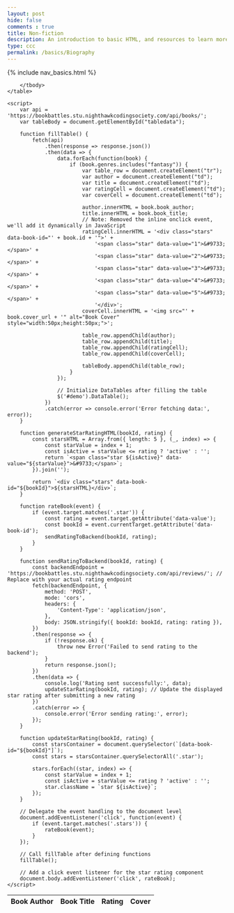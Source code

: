```yaml
---
layout: post
hide: false
comments : true
title: Non-fiction
description: An introduction to basic HTML, and resources to learn more.
type: ccc
permalink: /basics/Biography
---
```

<!-- the line below 'pulls' the info from the file nav_non_fiction.html to create a table-->
{% include nav_basics.html %}
<!-- This is where the code goes for the subpage of the subpage 'non_fiction'-->
<!DOCTYPE html>
<html lang="en">
<head>
    <!-- load jQuery and DataTables output style and scripts -->
    <!-- The line below styles the table -->
    <link rel="stylesheet" type="text/css" href="https://cdn.datatables.net/1.13.4/css/jquery.dataTables.min.css">
    <!-- Brings out a tool from jQuery to help change the way the table looks -->
    <script type="text/javascript" language="javascript" src="https://code.jquery.com/jquery-3.6.0.min.js"></script>
    <script>var define = null;</script>
    <script type="text/javascript" language="javascript" src="https://cdn.datatables.net/1.13.4/js/jquery.dataTables.min.js"></script>
    <style>
        .stars {
            font-size: 16px;
            cursor: pointer;
        }
        .stars span {
            color: gray;
        }
        .stars span:hover,
        .stars span.active {
            color: gold;
        }
    </style>
</head>
<body>
    <table id="demo" class="table">
        <thead>
            <tr>
                <th>Book Author</th>
                <th>Book Title</th>
                <th>Rating</th>
                <th>Cover</th>
            </tr>
        </thead>
        <tbody id="tabledata">

        </tbody>
    </table>

    <script>
        var api = 'https://bookbattles.stu.nighthawkcodingsociety.com/api/books/';
        var tableBody = document.getElementById("tabledata");

        function fillTable() {
            fetch(api)
                .then(response => response.json())
                .then(data => {
                    data.forEach(function(book) {
                        if (book.genres.includes("fantasy")) {
                            var table_row = document.createElement("tr");
                            var author = document.createElement("td");
                            var title = document.createElement("td");
                            var ratingCell = document.createElement("td");
                            var coverCell = document.createElement("td");

                            author.innerHTML = book.book_author;
                            title.innerHTML = book.book_title;
                            // Note: Removed the inline onclick event, we'll add it dynamically in JavaScript
                            ratingCell.innerHTML = '<div class="stars" data-book-id="' + book.id + '">' +
                                '<span class="star" data-value="1">&#9733;</span>' +
                                '<span class="star" data-value="2">&#9733;</span>' +
                                '<span class="star" data-value="3">&#9733;</span>' +
                                '<span class="star" data-value="4">&#9733;</span>' +
                                '<span class="star" data-value="5">&#9733;</span>' +
                                '</div>';
                            coverCell.innerHTML = '<img src="' + book.cover_url + '" alt="Book Cover" style="width:50px;height:50px;">';

                            table_row.appendChild(author);
                            table_row.appendChild(title);
                            table_row.appendChild(ratingCell);
                            table_row.appendChild(coverCell);

                            tableBody.appendChild(table_row);
                        }
                    });

                    // Initialize DataTables after filling the table
                    $('#demo').DataTable();
                })
                .catch(error => console.error('Error fetching data:', error));
        }

        function generateStarRatingHTML(bookId, rating) {
            const starsHTML = Array.from({ length: 5 }, (_, index) => {
                const starValue = index + 1;
                const isActive = starValue <= rating ? 'active' : '';
                return `<span class="star ${isActive}" data-value="${starValue}">&#9733;</span>`;
            }).join('');

            return `<div class="stars" data-book-id="${bookId}">${starsHTML}</div>`;
        }

        function rateBook(event) {
            if (event.target.matches('.star')) {
                const rating = event.target.getAttribute('data-value');
                const bookId = event.currentTarget.getAttribute('data-book-id');
                sendRatingToBackend(bookId, rating);
            }
        }

        function sendRatingToBackend(bookId, rating) {
            const backendEndpoint = 'https://bookbattles.stu.nighthawkcodingsociety.com/api/reviews/'; // Replace with your actual rating endpoint
            fetch(backendEndpoint, {
                method: 'POST',
                mode: 'cors',
                headers: {
                    'Content-Type': 'application/json',
                },
                body: JSON.stringify({ bookId: bookId, rating: rating }),
            })
            .then(response => {
                if (!response.ok) {
                    throw new Error('Failed to send rating to the backend');
                }
                return response.json();
            })
            .then(data => {
                console.log('Rating sent successfully:', data);
                updateStarRating(bookId, rating); // Update the displayed star rating after submitting a new rating
            })
            .catch(error => {
                console.error('Error sending rating:', error);
            });
        }

        function updateStarRating(bookId, rating) {
            const starsContainer = document.querySelector(`[data-book-id="${bookId}"]`);
            const stars = starsContainer.querySelectorAll('.star');

            stars.forEach((star, index) => {
                const starValue = index + 1;
                const isActive = starValue <= rating ? 'active' : '';
                star.className = `star ${isActive}`;
            });
        }

        // Delegate the event handling to the document level
        document.addEventListener('click', function(event) {
            if (event.target.matches('.stars')) {
                rateBook(event);
            }
        });

        // Call fillTable after defining functions
        fillTable();
        
        // Add a click event listener for the star rating component
        document.body.addEventListener('click', rateBook);
    </script>
</body>
</html>